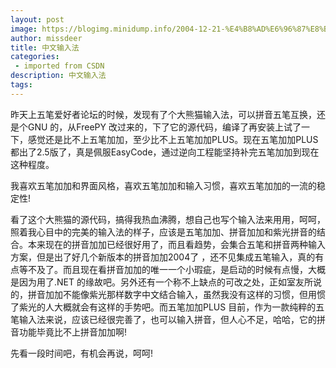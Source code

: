 ```yaml
---
layout: post
image: https://blogimg.minidump.info/2004-12-21-%E4%B8%AD%E6%96%87%E8%BE%93%E5%85%A5%E6%B3%95.md
author: missdeer
title: 中文输入法
categories: 
 - imported from CSDN
description: 中文输入法
tags: 
---
```


昨天上五笔爱好者论坛的时候，发现有了个大熊猫输入法，可以拼音五笔互换，还是个GNU 的，从FreePY 改过来的，下了它的源代码，编译了再安装上试了一下，感觉还是比不上五笔加加，至少比不上五笔加加PLUS。现在五笔加加PLUS 都出了2.5版了，真是佩服EasyCode，通过逆向工程能坚持补完五笔加加到现在这种程度。

我喜欢五笔加加和界面风格，喜欢五笔加加和输入习惯，喜欢五笔加加的一流的稳定性!

看了这个大熊猫的源代码，搞得我热血沸腾，想自己也写个输入法来用用，呵呵，照着我心目中的完美的输入法的样子，应该是五笔加加、拼音加加和紫光拼音的结合。本来现在的拼音加加已经很好用了，而且看趋势，会集合五笔和拼音两种输入方案，但是出了好几个新版本的拼音加加2004了 ，还不见集成五笔输入，真的有点等不及了。而且现在看拼音加加的唯一一个小瑕疵，是启动的时候有点慢，大概是因为用了.NET 的缘故吧。另外还有一个称不上缺点的可改之处，正如室友所说的，拼音加加不能像紫光那样数字中文结合输入，虽然我没有这样的习惯，但用惯了紫光的人大概就会有这样的手势吧。而五笔加加PLUS 目前，作为一款纯粹的五笔输入法来说，应该已经很完善了，也可以输入拼音，但人心不足，哈哈，它的拼音功能毕竟比不上拼音加加啊!

先看一段时间吧，有机会再说，呵呵!

